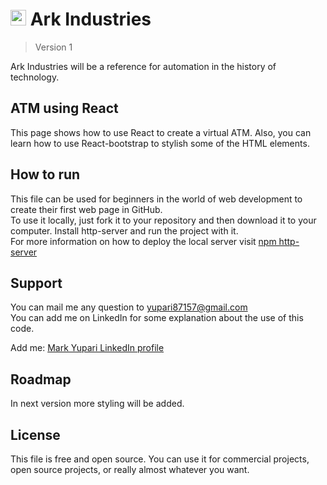 <h1><img src="./images/favicon.ico" alt="personal logo" width=25> Ark Industries</h1>

> Version 1

Ark Industries will be a reference for automation in the history of technology.

## ATM using React

This page shows how to use React to create a virtual ATM. Also, you can learn how to use React-bootstrap to stylish some of the HTML elements.

## How to run

This file can be used for beginners in the world of web development to create their first web page in GitHub.  
To use it locally, just fork it to your repository and then download it to your computer. Install http-server and run the project with it.  
For more information on how to deploy the local server visit <a href="https://www.npmjs.com/package/http-server" target="_blank">npm http-server</a>

## Support

You can mail me any question to yupari87157@gmail.com  
You can add me on LinkedIn for some explanation about the use of this code.  
<p>Add me: <a href="https://www.linkedin.com/in/markyupariruiz/" target="_blank">Mark Yupari LinkedIn profile</a></p>

## Roadmap

In next version more styling will be added.

## License

This file is free and open source. You can use it for commercial projects, open source projects, or really almost whatever you want.
